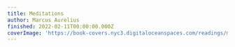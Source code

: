 ```yaml
---
title: Meditations
author: Marcus Aurelius
finished: 2022-02-11T00:00:00.000Z
coverImage: 'https://book-covers.nyc3.digitaloceanspaces.com/readings/meditations-01.jpg'
---
```

